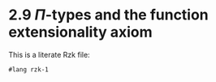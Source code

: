 # 2.9 $\Pi$-types and the function extensionality axiom

This is a literate Rzk file:

```rzk
#lang rzk-1
```

